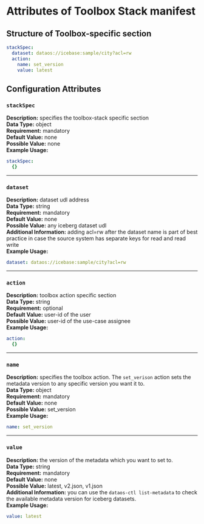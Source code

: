 # Attributes of Toolbox Stack manifest

## Structure of Toolbox-specific section


```yaml
stackSpec: 
  dataset: dataos://icebase:sample/city?acl=rw 
  action: 
    name: set_version 
    value: latest 
```

## Configuration Attributes

### **`stackSpec`**

**Description:** specifies the toolbox-stack specific section<br>
**Data Type:** object<br>
**Requirement:** mandatory<br>
**Default Value:** none<br>
**Possible Value:** none<br>
**Example Usage:**<br>
```yaml
stackSpec:
  {}
```

---

### **`dataset`**

**Description:** dataset udl address<br>
**Data Type:** string<br>
**Requirement:** mandatory<br>
**Default Value:** none<br>
**Possible Value:** any iceberg dataset udl<br>
**Additional Information:** adding acl=rw after the dataset name is part of best practice in case the source system has separate keys for read and read write<br>
**Example Usage:**<br>
```yaml
dataset: dataos://icebase:sample/city?acl=rw
```

---

### **`action`**

**Description:** toolbox action specific section<br>
**Data Type:** string<br>
**Requirement:** optional<br>
**Default Value:** user-id of the user<br>
**Possible Value:** user-id of the use-case assignee<br>
**Example Usage:**<br>
```yaml
action:
  {}
```

---

### **`name`**

**Description:** specifies the toolbox action. The `set_verison` action sets the metadata version to any specific version you want it to.<br>
**Data Type:** object<br>
**Requirement:** mandatory<br>
**Default Value:** none<br>
**Possible Value:** set_version<br>
**Example Usage:**<br>
```yaml
name: set_version
```

---

### **`value`**

**Description:** the version of the metadata which you want to set to.<br>
**Data Type:** string<br>
**Requirement:** mandatory<br>
**Default Value:** none<br>
**Possible Value:** latest, v2.json, v1.json<br>
**Additional Information:** you can use the `dataos-ctl list-metadata` to check the available metadata version for iceberg datasets.<br>
**Example Usage:**<br>
```yaml
value: latest
```
